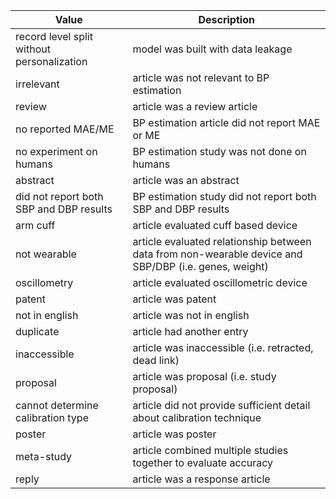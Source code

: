 |Value                                     |Description                                                                                          |
|------------------------------------------|-----------------------------------------------------------------------------------------------------|
|record level split without personalization|model was built with data leakage                                                                    |
|irrelevant                                |article was not relevant to BP estimation                                                            |
|review                                    |article was a review article                                                                         |
|no reported MAE/ME                        |BP estimation article did not report MAE or ME                                                       |
|no experiment on humans                   |BP estimation study was not done on humans                                                           |
|abstract                                  |article was an abstract                                                                              |
|did not report both SBP and DBP results   |BP estimation study did not report both SBP and DBP results                                          |
|arm cuff                                  |article evaluated cuff based device                                                                  |
|not wearable                              |article evaluated relationship between data from non-wearable device and SBP/DBP (i.e. genes, weight)|
|oscillometry                              |article evaluated oscillometric device                                                               |
|patent                                    |article was patent                                                                                   |
|not in english                            |article was not in english                                                                           |
|duplicate                                 |article had another entry                                                                            |
|inaccessible                              |article was inaccessible (i.e. retracted, dead link)                                                 |
|proposal                                  |article was proposal (i.e. study proposal)                                                           |
|cannot determine calibration type         |article did not provide sufficient detail about calibration technique                                |
|poster                                    |article was poster                                                                                   |
|meta-study                                |article combined multiple studies together to evaluate accuracy                                      |
|reply                                     |article was a response article                                                                       |